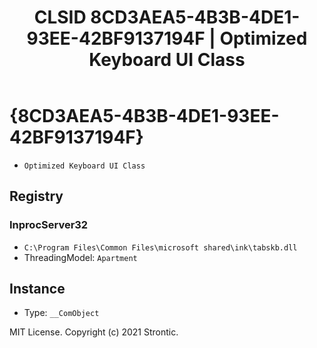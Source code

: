 ﻿---
title: "CLSID 8CD3AEA5-4B3B-4DE1-93EE-42BF9137194F | Optimized Keyboard UI Class"
excerpt: What is COM-Object CLSID 8CD3AEA5-4B3B-4DE1-93EE-42BF9137194F?
---

# {8CD3AEA5-4B3B-4DE1-93EE-42BF9137194F}

* `Optimized Keyboard UI Class`

## Registry


### InprocServer32

* `C:\Program Files\Common Files\microsoft shared\ink\tabskb.dll`
* ThreadingModel: `Apartment`

## Instance

* Type: `__ComObject`

MIT License. Copyright (c) 2021 Strontic.


